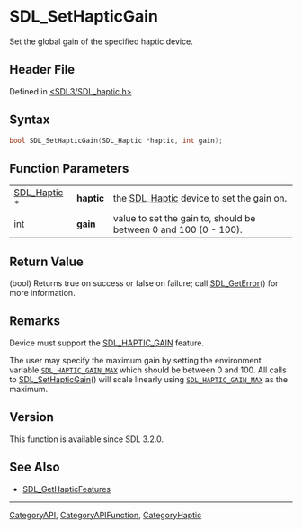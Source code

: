# SDL_SetHapticGain

Set the global gain of the specified haptic device.

## Header File

Defined in [<SDL3/SDL_haptic.h>](https://github.com/libsdl-org/SDL/blob/main/include/SDL3/SDL_haptic.h)

## Syntax

```c
bool SDL_SetHapticGain(SDL_Haptic *haptic, int gain);
```

## Function Parameters

|                            |            |                                                                  |
| -------------------------- | ---------- | ---------------------------------------------------------------- |
| [SDL_Haptic](SDL_Haptic) * | **haptic** | the [SDL_Haptic](SDL_Haptic) device to set the gain on.          |
| int                        | **gain**   | value to set the gain to, should be between 0 and 100 (0 - 100). |

## Return Value

(bool) Returns true on success or false on failure; call
[SDL_GetError](SDL_GetError)() for more information.

## Remarks

Device must support the [SDL_HAPTIC_GAIN](SDL_HAPTIC_GAIN) feature.

The user may specify the maximum gain by setting the environment variable
[`SDL_HAPTIC_GAIN_MAX`](SDL_HAPTIC_GAIN_MAX) which should be between 0 and
100. All calls to [SDL_SetHapticGain](SDL_SetHapticGain)() will scale
linearly using [`SDL_HAPTIC_GAIN_MAX`](SDL_HAPTIC_GAIN_MAX) as the maximum.

## Version

This function is available since SDL 3.2.0.

## See Also

- [SDL_GetHapticFeatures](SDL_GetHapticFeatures)






----
[CategoryAPI](CategoryAPI), [CategoryAPIFunction](CategoryAPIFunction), [CategoryHaptic](CategoryHaptic)

